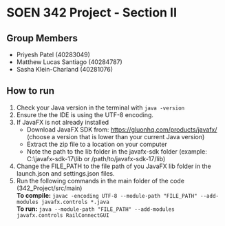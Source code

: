 # SOEN 342 Project - Section II

## Group Members

- Priyesh Patel (40283049)
- Matthew Lucas Santiago (40284787)
- Sasha Klein-Charland (40281076)



## How to run

1. Check your Java version in the terminal with `java -version`
2. Ensure the the IDE is using the UTF-8 encoding.
3. If JavaFX is not already installed
   - Download JavaFX SDK from: https://gluonhq.com/products/javafx/ (choose a version that is lower than your current Java version)
   - Extract the zip file to a location on your computer
   - Note the path to the lib folder in the javafx-sdk folder (example: C:\javafx-sdk-17\lib or /path/to/javafx-sdk-17/lib)
4. Change the FILE_PATH to the file path of you JavaFX lib folder in the launch.json and settings.json files.
5. Run the following commands in the main folder of the code (342_Project/src/main)<br>
     **To compile:** `javac -encoding UTF-8 --module-path "FILE_PATH" --add-modules javafx.controls *.java`<br>
     **To run:** `java --module-path "FILE_PATH" --add-modules javafx.controls RailConnectGUI`
